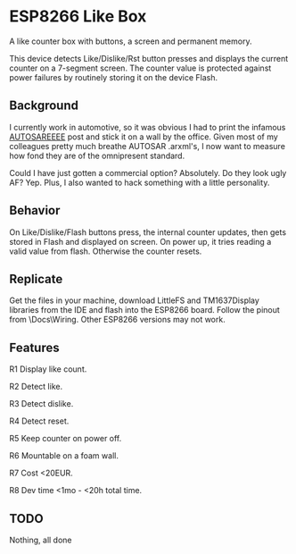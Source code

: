 # ESP8266 Like Box

A like counter box with buttons, a screen and permanent memory.

This device detects Like/Dislike/Rst button presses and displays the current counter on a 7-segment screen. The counter value is protected against power failures by routinely storing it on the device Flash.

## Background

I currently work in automotive, so it was obvious I had to print the infamous [AUTOSAREEEE](https://www.reddit.com/r/embedded/comments/leq366/comment/gmiq6d0/) post and stick it on a wall by the office. Given most of my colleagues pretty much breathe AUTOSAR .arxml's, I now want to measure how fond they are of the omnipresent standard.

Could I have just gotten a commercial option? Absolutely. Do they look ugly AF? Yep. Plus, I also wanted to hack something with a little personality.

## Behavior

On Like/Dislike/Flash buttons press, the internal counter updates, then gets stored in Flash and displayed on screen.
On power up, it tries reading a valid value from flash. Otherwise the counter resets.

## Replicate

Get the files in your machine, download LittleFS and TM1637Display libraries from the IDE and flash into the ESP8266 board. Follow the pinout from \Docs\Wiring. Other ESP8266 versions may not work.

## Features

R1 Display like count.

R2 Detect like.

R3 Detect dislike.

R4 Detect reset.

R5 Keep counter on power off.

R6 Mountable on a foam wall.

R7 Cost <20EUR.

R8 Dev time <1mo - <20h total time.

## TODO

Nothing, all done